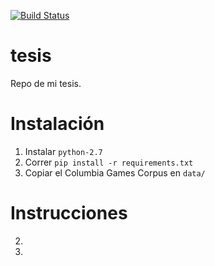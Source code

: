 [![Build Status](https://travis-ci.org/finiteautomata/tesis.svg?branch=master)](https://travis-ci.org/geekazoid/tesis)

tesis
=====

Repo de mi tesis.




# Instalación

1. Instalar `python-2.7`
2. Correr `pip install -r requirements.txt`
3. Copiar el Columbia Games Corpus en `data/`

# Instrucciones


2.
3.
